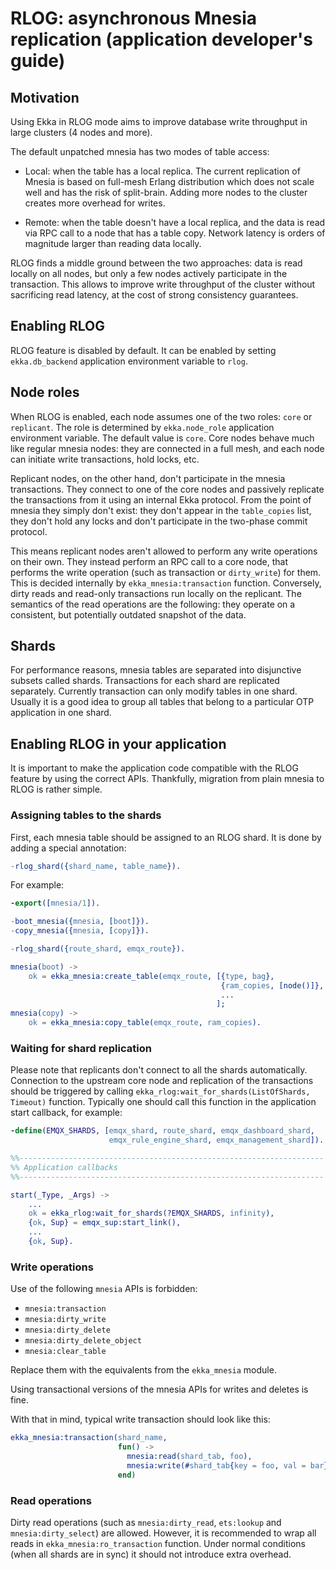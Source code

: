 # RLOG: asynchronous Mnesia replication (application developer's guide)

## Motivation

Using Ekka in RLOG mode aims to improve database write throughput in large clusters (4 nodes and more).

The default unpatched mnesia has two modes of table access:

* Local: when the table has a local replica.
  The current replication of Mnesia is based on full-mesh Erlang distribution which does not scale well and has the risk of split-brain.
  Adding more nodes to the cluster creates more overhead for writes.

* Remote: when the table doesn't have a local replica, and the data is read via RPC call to a node that has a table copy.
  Network latency is orders of magnitude larger than reading data locally.

RLOG finds a middle ground between the two approaches: data is read locally on all nodes, but only a few nodes actively participate in the transaction.
This allows to improve write throughput of the cluster without sacrificing read latency, at the cost of strong consistency guarantees.

## Enabling RLOG

RLOG feature is disabled by default.
It can be enabled by setting `ekka.db_backend` application environment variable to `rlog`.

## Node roles

When RLOG is enabled, each node assumes one of the two roles: `core` or `replicant`.
The role is determined by `ekka.node_role` application environment variable.
The default value is `core`.
Core nodes behave much like regular mnesia nodes: they are connected in a full mesh, and each node can initiate write transactions, hold locks, etc.

Replicant nodes, on the other hand, don't participate in the mnesia transactions.
They connect to one of the core nodes and passively replicate the transactions from it using an internal Ekka protocol.
From the point of mnesia they simply don't exist: they don't appear in the `table_copies` list, they don't hold any locks and don't participate in the two-phase commit protocol.

This means replicant nodes aren't allowed to perform any write operations on their own.
They instead perform an RPC call to a core node, that performs the write operation (such as transaction or `dirty_write`) for them.
This is decided internally by `ekka_mnesia:transaction` function.
Conversely, dirty reads and read-only transactions run locally on the replicant.
The semantics of the read operations are the following: they operate on a consistent, but potentially outdated snapshot of the data.

## Shards

For performance reasons, mnesia tables are separated into disjunctive subsets called shards.
Transactions for each shard are replicated separately.
Currently transaction can only modify tables in one shard.
Usually it is a good idea to group all tables that belong to a particular OTP application in one shard.

## Enabling RLOG in your application

It is important to make the application code compatible with the RLOG feature by using the correct APIs.
Thankfully, migration from plain mnesia to RLOG is rather simple.

### Assigning tables to the shards

First, each mnesia table should be assigned to an RLOG shard.
It is done by adding a special annotation:

```erlang
-rlog_shard({shard_name, table_name}).
```

For example:

```erlang
-export([mnesia/1]).

-boot_mnesia({mnesia, [boot]}).
-copy_mnesia({mnesia, [copy]}).

-rlog_shard({route_shard, emqx_route}).

mnesia(boot) ->
    ok = ekka_mnesia:create_table(emqx_route, [{type, bag},
                                               {ram_copies, [node()]},
                                               ...
                                              ];
mnesia(copy) ->
    ok = ekka_mnesia:copy_table(emqx_route, ram_copies).
```

### Waiting for shard replication

Please note that replicants don't connect to all the shards automatically.
Connection to the upstream core node and replication of the transactions should be triggered by calling `ekka_rlog:wait_for_shards(ListOfShards, Timeout)` function.
Typically one should call this function in the application start callback, for example:

```erlang
-define(EMQX_SHARDS, [emqx_shard, route_shard, emqx_dashboard_shard,
                      emqx_rule_engine_shard, emqx_management_shard]).

%%--------------------------------------------------------------------
%% Application callbacks
%%--------------------------------------------------------------------

start(_Type, _Args) ->
    ...
    ok = ekka_rlog:wait_for_shards(?EMQX_SHARDS, infinity),
    {ok, Sup} = emqx_sup:start_link(),
    ...
    {ok, Sup}.
```


### Write operations

Use of the following `mnesia` APIs is forbidden:

* `mnesia:transaction`
* `mnesia:dirty_write`
* `mnesia:dirty_delete`
* `mnesia:dirty_delete_object`
* `mnesia:clear_table`

Replace them with the equivalents from the `ekka_mnesia` module.

Using transactional versions of the mnesia APIs for writes and deletes is fine.

With that in mind, typical write transaction should look like this:

```erlang
ekka_mnesia:transaction(shard_name,
                        fun() ->
                          mnesia:read(shard_tab, foo),
                          mnesia:write(#shard_tab{key = foo, val = bar})
                        end)
```

### Read operations

Dirty read operations (such as `mnesia:dirty_read`, `ets:lookup` and `mnesia:dirty_select`) are allowed.
However, it is recommended to wrap all reads in `ekka_mnesia:ro_transaction` function.
Under normal conditions (when all shards are in sync) it should not introduce extra overhead.
